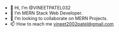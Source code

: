 - 👋 Hi, I’m @VINEETPATEL032
- 🌱 I’m MERN Stack Web Developer.  
- 💞️ I’m looking to collaborate on MERN Projects.
- 📫 How to reach me vineet2002patel@gmail.com

<!---
VINEETPATEL032/VINEETPATEL032 is a ✨ special ✨ repository because its `README.md` (this file) appears on your GitHub profile.
You can click the Preview link to take a look at your changes.
--->
